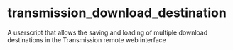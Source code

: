 transmission_download_destination
=================================

A userscript that allows the saving and loading of multiple download destinations in the Transmission remote web interface
